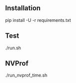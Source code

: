 ## Installation
 pip install -U -r requirements.txt

## Test
   ./run.sh
## NVProf
   ./run_nvprof_time.sh
